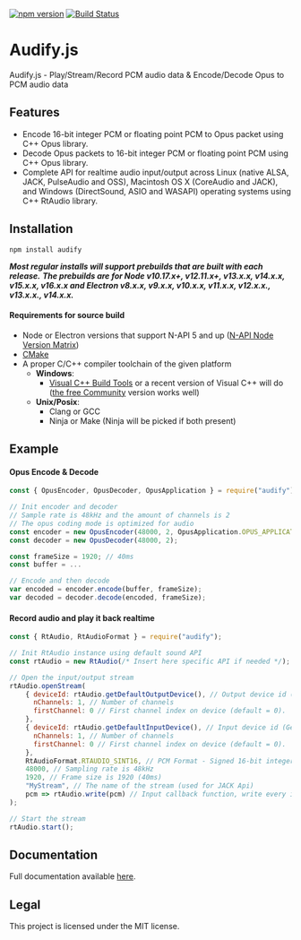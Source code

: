 [![npm version](https://badge.fury.io/js/audify.svg)](https://badge.fury.io/js/audify)
[![Build Status](https://travis-ci.com/almoghamdani/audify.svg?branch=master)](https://travis-ci.com/almoghamdani/audify)

# Audify.js
Audify.js - Play/Stream/Record PCM audio data &amp; Encode/Decode Opus to PCM audio data

## Features
* Encode 16-bit integer PCM or floating point PCM to Opus packet using C++ Opus library.
* Decode Opus packets to 16-bit integer PCM or floating point PCM using C++ Opus library.
* Complete API for realtime audio input/output across Linux (native ALSA, JACK, PulseAudio and OSS), Macintosh OS X (CoreAudio and JACK), and Windows (DirectSound, ASIO and WASAPI) operating systems using C++ RtAudio library.

## Installation
```
npm install audify
```

***Most regular installs will support prebuilds that are built with each release.***
***The prebuilds are for Node v10.17.x+, v12.11.x+, v13.x.x, v14.x.x, v15.x.x, v16.x.x and Electron v8.x.x, v9.x.x, v10.x.x, v11.x.x, v12.x.x., v13.x.x., v14.x.x.***

#### Requirements for source build

* Node or Electron versions that support N-API 5 and up ([N-API Node Version Matrix](https://nodejs.org/docs/latest/api/n-api.html#n_api_node_api_version_matrix))
* [CMake](http://www.cmake.org/download/)
* A proper C/C++ compiler toolchain of the given platform
    * **Windows**:
        * [Visual C++ Build Tools](https://visualstudio.microsoft.com/visual-cpp-build-tools/) or a recent version of Visual C++ will do ([the free Community](https://www.visualstudio.com/products/visual-studio-community-vs) version works well)
    * **Unix/Posix**:
        * Clang or GCC
        * Ninja or Make (Ninja will be picked if both present)

## Example
#### Opus Encode & Decode
```javascript
const { OpusEncoder, OpusDecoder, OpusApplication } = require("audify");

// Init encoder and decoder
// Sample rate is 48kHz and the amount of channels is 2
// The opus coding mode is optimized for audio
const encoder = new OpusEncoder(48000, 2, OpusApplication.OPUS_APPLICATION_AUDIO);
const decoder = new OpusDecoder(48000, 2);

const frameSize = 1920; // 40ms
const buffer = ...

// Encode and then decode
var encoded = encoder.encode(buffer, frameSize);
var decoded = decoder.decode(encoded, frameSize);
```

#### Record audio and play it back realtime
```javascript
const { RtAudio, RtAudioFormat } = require("audify");

// Init RtAudio instance using default sound API
const rtAudio = new RtAudio(/* Insert here specific API if needed */);

// Open the input/output stream
rtAudio.openStream(
	{ deviceId: rtAudio.getDefaultOutputDevice(), // Output device id (Get all devices using `getDevices`)
	  nChannels: 1, // Number of channels
	  firstChannel: 0 // First channel index on device (default = 0).
	},
	{ deviceId: rtAudio.getDefaultInputDevice(), // Input device id (Get all devices using `getDevices`)
	  nChannels: 1, // Number of channels
	  firstChannel: 0 // First channel index on device (default = 0).
	},
	RtAudioFormat.RTAUDIO_SINT16, // PCM Format - Signed 16-bit integer
	48000, // Sampling rate is 48kHz
	1920, // Frame size is 1920 (40ms)
	"MyStream", // The name of the stream (used for JACK Api)
	pcm => rtAudio.write(pcm) // Input callback function, write every input pcm data to the output buffer
);

// Start the stream
rtAudio.start();
```

## Documentation
Full documentation available [here](https://almoghamdani.github.io/audify/).

## Legal
This project is licensed under the MIT license.
